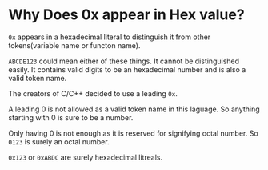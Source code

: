# Why Does 0x appear in Hex value?

`0x` appears in a hexadecimal literal to distinguish it from other tokens(variable name or functon name).&#x20;

`ABCDE123` could mean either of these things. It cannot be distinguished easily. It contains valid digits to be an hexadecimal number and is also a valid token name.&#x20;

The creators of C/C++ decided to use a leading `0x`.

A leading 0 is not allowed as a valid token name in this laguage. So anything starting with 0 is sure to be a number.&#x20;

Only having 0 is not enough as it is reserved for signifying octal number. So `0123` is surely an octal number.&#x20;

`0x123` or `0xABDC` are surely hexadecimal litreals.&#x20;

